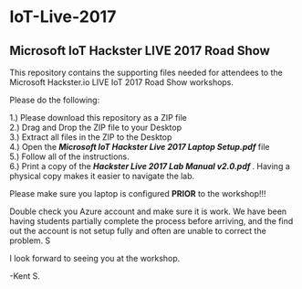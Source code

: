 # IoT-Live-2017<h2>Microsoft IoT Hackster LIVE 2017 Road Show</h2>This repository contains the supporting files needed for attendees to the Microsoft Hackster.io LIVE IoT 2017 Road Show workshops.Please do the following:1.) Please download this repository as a ZIP file<BR>2.) Drag and Drop the ZIP file to your Desktop<BR>3.) Extract all files in the ZIP to the Desktop<BR>4.) Open the <I><B>Microsoft IoT Hackster Live 2017 Laptop Setup.pdf</I></B> file<br>5.) Follow all of the instructions.<br>6.) Print a copy of the <I><b>Hackster Live 2017 Lab Manual v2.0.pdf </I></b>. Having a physical copy makes it easier to navigate the lab.Please make sure you laptop is configured <B>PRIOR</B> to the workshop!!!Double check you Azure account and make sure it is work. We have been having students partially complete the process before arriving, and the find out the account is not setup fully and often are unable to correct the problem. SI look forward to seeing you at the workshop.-Kent S.